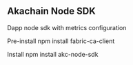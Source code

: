 ## Akachain Node SDK
Dapp node sdk with metrics configuration

Pre-install
    npm install fabric-ca-client

Install
    npm install akc-node-sdk

